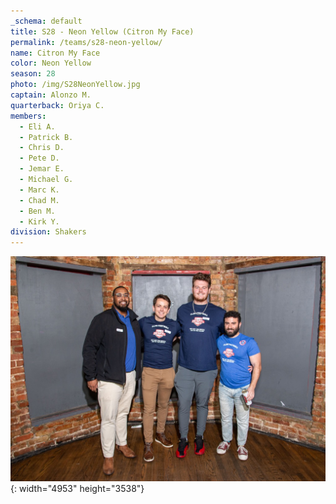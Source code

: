 ```yaml
---
_schema: default
title: S28 - Neon Yellow (Citron My Face)
permalink: /teams/s28-neon-yellow/
name: Citron My Face
color: Neon Yellow
season: 28
photo: /img/S28NeonYellow.jpg
captain: Alonzo M.
quarterback: Oriya C.
members:
  - Eli A.
  - Patrick B.
  - Chris D.
  - Pete D.
  - Jemar E.
  - Michael G.
  - Marc K.
  - Chad M.
  - Ben M.
  - Kirk Y.
division: Shakers
---
```

![](/img/da2-7066.jpg){: width="4953" height="3538"}
